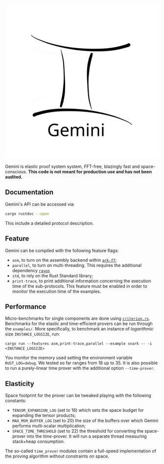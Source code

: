 <p align="center">
  <img src="doc/logo.svg" width=600px />
</p>

Gemini is elastic proof system system, FFT-free, blazingly fast and space-conscious.
**This code is **not** meant for production use and has not been audited.**


## Documentation

Gemini's API can be accessed via:

```bash
cargo rustdoc --open
```
This include a detailed protocol description.

## Feature

Gemini can be compiled with the following feature flags:

- `asm`, to turn on the assembly backend within [`ark-ff`](https://docs.rs/ark-ff/);
- `parallel`, to turn on multi-threading. This requires the additional dependency [`rayon`](https://docs.rs/rayon/latest/rayon/)
- `std`, to rely on the Rust Standard library;
- `print-trace`, to print additional information concerning the execution time of the sub-protocols. This feature must be enabled in order to monitor the execution time of the examples.


## Performance

Micro-benchmarks for single components are done using [`criterion.rs`](https://github.com/bheisler/criterion.rs).
Benchmarks for the elastic and time-efficient provers can be run through the `examples/`.
More specifically, to benchmark an instance of *logarithmic* size `INSTANCE_LOGSIZE`, run:
```
cargo run --features asm,print-trace,parallel --example snark -- -i <INSTANCE_LOGSIZE>
```
You monitor the memory used setting the environment variable `RUST_LOG=debug`.
We tested so far ranges from 18 up to 35.
It is also possible to run a purely-linear time prover with the additional option `--time-prover`.

## Elasticity

Space footprint for the prover can be tweaked playing with the following constants:
- `TENSOR_EXPANSION_LOG` (set to 16) which sets the space budget for expanding the tensor products;
- `MAX_MSM_BUFFER_LOG` (set to 20) the size of the buffers over which Gemini performs multi-scalar multiplication;
- `SPACE_TIME_THRESHOLD` (set to 22) the threshold for converting the space-prover into the time-prover.
It will run a separate thread measuring stack+heap consumption.

The so-called `time_prover` modules contain a full-speed implementation of the proving algorithm without constraints on space.
